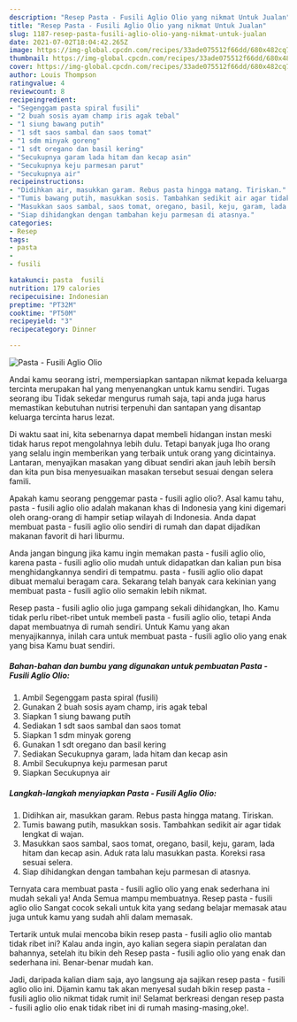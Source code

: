 ```yaml
---
description: "Resep Pasta - Fusili Aglio Olio yang nikmat Untuk Jualan"
title: "Resep Pasta - Fusili Aglio Olio yang nikmat Untuk Jualan"
slug: 1187-resep-pasta-fusili-aglio-olio-yang-nikmat-untuk-jualan
date: 2021-07-02T18:04:42.265Z
image: https://img-global.cpcdn.com/recipes/33ade075512f66dd/680x482cq70/pasta-fusili-aglio-olio-foto-resep-utama.jpg
thumbnail: https://img-global.cpcdn.com/recipes/33ade075512f66dd/680x482cq70/pasta-fusili-aglio-olio-foto-resep-utama.jpg
cover: https://img-global.cpcdn.com/recipes/33ade075512f66dd/680x482cq70/pasta-fusili-aglio-olio-foto-resep-utama.jpg
author: Louis Thompson
ratingvalue: 4
reviewcount: 8
recipeingredient:
- "Segenggam pasta spiral fusili"
- "2 buah sosis ayam champ iris agak tebal"
- "1 siung bawang putih"
- "1 sdt saos sambal dan saos tomat"
- "1 sdm minyak goreng"
- "1 sdt oregano dan basil kering"
- "Secukupnya garam lada hitam dan kecap asin"
- "Secukupnya keju parmesan parut"
- "Secukupnya air"
recipeinstructions:
- "Didihkan air, masukkan garam. Rebus pasta hingga matang. Tiriskan."
- "Tumis bawang putih, masukkan sosis. Tambahkan sedikit air agar tidak lengkat di wajan."
- "Masukkan saos sambal, saos tomat, oregano, basil, keju, garam, lada hitam dan kecap asin. Aduk rata lalu masukkan pasta. Koreksi rasa sesuai selera."
- "Siap dihidangkan dengan tambahan keju parmesan di atasnya."
categories:
- Resep
tags:
- pasta
- 
- fusili

katakunci: pasta  fusili 
nutrition: 179 calories
recipecuisine: Indonesian
preptime: "PT32M"
cooktime: "PT50M"
recipeyield: "3"
recipecategory: Dinner

---
```



![Pasta - Fusili Aglio Olio](https://img-global.cpcdn.com/recipes/33ade075512f66dd/680x482cq70/pasta-fusili-aglio-olio-foto-resep-utama.jpg)

Andai kamu seorang istri, mempersiapkan santapan nikmat kepada keluarga tercinta merupakan hal yang menyenangkan untuk kamu sendiri. Tugas seorang ibu Tidak sekedar mengurus rumah saja, tapi anda juga harus memastikan kebutuhan nutrisi terpenuhi dan santapan yang disantap keluarga tercinta harus lezat.

Di waktu  saat ini, kita sebenarnya dapat membeli hidangan instan meski tidak harus repot mengolahnya lebih dulu. Tetapi banyak juga lho orang yang selalu ingin memberikan yang terbaik untuk orang yang dicintainya. Lantaran, menyajikan masakan yang dibuat sendiri akan jauh lebih bersih dan kita pun bisa menyesuaikan masakan tersebut sesuai dengan selera famili. 



Apakah kamu seorang penggemar pasta - fusili aglio olio?. Asal kamu tahu, pasta - fusili aglio olio adalah makanan khas di Indonesia yang kini digemari oleh orang-orang di hampir setiap wilayah di Indonesia. Anda dapat membuat pasta - fusili aglio olio sendiri di rumah dan dapat dijadikan makanan favorit di hari liburmu.

Anda jangan bingung jika kamu ingin memakan pasta - fusili aglio olio, karena pasta - fusili aglio olio mudah untuk didapatkan dan kalian pun bisa menghidangkannya sendiri di tempatmu. pasta - fusili aglio olio dapat dibuat memalui beragam cara. Sekarang telah banyak cara kekinian yang membuat pasta - fusili aglio olio semakin lebih nikmat.

Resep pasta - fusili aglio olio juga gampang sekali dihidangkan, lho. Kamu tidak perlu ribet-ribet untuk membeli pasta - fusili aglio olio, tetapi Anda dapat membuatnya di rumah sendiri. Untuk Kamu yang akan menyajikannya, inilah cara untuk membuat pasta - fusili aglio olio yang enak yang bisa Kamu buat sendiri.

<!--inarticleads1-->

##### Bahan-bahan dan bumbu yang digunakan untuk pembuatan Pasta - Fusili Aglio Olio:

1. Ambil Segenggam pasta spiral (fusili)
1. Gunakan 2 buah sosis ayam champ, iris agak tebal
1. Siapkan 1 siung bawang putih
1. Sediakan 1 sdt saos sambal dan saos tomat
1. Siapkan 1 sdm minyak goreng
1. Gunakan 1 sdt oregano dan basil kering
1. Sediakan Secukupnya garam, lada hitam dan kecap asin
1. Ambil Secukupnya keju parmesan parut
1. Siapkan Secukupnya air




<!--inarticleads2-->

##### Langkah-langkah menyiapkan Pasta - Fusili Aglio Olio:

1. Didihkan air, masukkan garam. Rebus pasta hingga matang. Tiriskan.
1. Tumis bawang putih, masukkan sosis. Tambahkan sedikit air agar tidak lengkat di wajan.
1. Masukkan saos sambal, saos tomat, oregano, basil, keju, garam, lada hitam dan kecap asin. Aduk rata lalu masukkan pasta. Koreksi rasa sesuai selera.
1. Siap dihidangkan dengan tambahan keju parmesan di atasnya.




Ternyata cara membuat pasta - fusili aglio olio yang enak sederhana ini mudah sekali ya! Anda Semua mampu membuatnya. Resep pasta - fusili aglio olio Sangat cocok sekali untuk kita yang sedang belajar memasak atau juga untuk kamu yang sudah ahli dalam memasak.

Tertarik untuk mulai mencoba bikin resep pasta - fusili aglio olio mantab tidak ribet ini? Kalau anda ingin, ayo kalian segera siapin peralatan dan bahannya, setelah itu bikin deh Resep pasta - fusili aglio olio yang enak dan sederhana ini. Benar-benar mudah kan. 

Jadi, daripada kalian diam saja, ayo langsung aja sajikan resep pasta - fusili aglio olio ini. Dijamin kamu tak akan menyesal sudah bikin resep pasta - fusili aglio olio nikmat tidak rumit ini! Selamat berkreasi dengan resep pasta - fusili aglio olio enak tidak ribet ini di rumah masing-masing,oke!.


